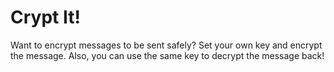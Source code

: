 # Crypt It!
Want to encrypt messages to be sent safely?
Set your own key and encrypt the message. Also, you can use the same key to decrypt the message back! 
